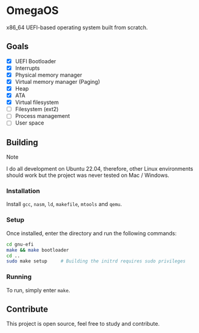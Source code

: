 # OmegaOS
x86_64 UEFI-based operating system built from scratch.

## Goals
- [x] UEFI Bootloader
- [x] Interrupts
- [x] Physical memory manager
- [x] Virtual memory manager (Paging)
- [x] Heap
- [x] ATA
- [x] Virtual filesystem
- [ ] Filesystem (ext2)
- [ ] Process management
- [ ] User space

## Building
> [!NOTE]
> I do all development on Ubuntu 22.04, therefore, other Linux environments should work but the project was never tested on Mac / Windows.

### Installation
Install `gcc`, `nasm`, `ld`, `makefile`, `mtools` and `qemu`.

### Setup
Once installed, enter the directory and run the following commands:
```bash
cd gnu-efi
make && make bootloader
cd ..
sudo make setup     # Building the initrd requires sudo privileges
```

### Running
To run, simply enter `make`.

## Contribute
This project is open source, feel free to study and contribute.